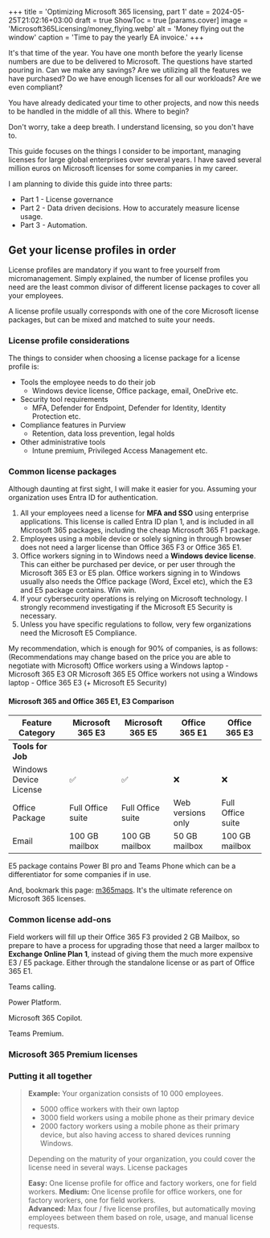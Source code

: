 +++
title = 'Optimizing Microsoft 365 licensing, part 1'
date = 2024-05-25T21:02:16+03:00
draft = true
ShowToc = true
[params.cover]
  image = 'Microsoft365Licensing/money_flying.webp'
  alt = 'Money flying out the window'
  caption = 'Time to pay the yearly EA invoice.'
+++

It's that time of the year. You have one month before the yearly license numbers are due to be delivered to Microsoft. The questions have started pouring in. Can we make any savings? Are we utilizing all the features we have purchased? Do we have enough licenses for all our workloads? Are we even compliant?

You have already dedicated your time to other projects, and now this needs to be handled in the middle of all this. Where to begin?

Don't worry, take a deep breath. I understand licensing, so you don't have to.

This guide focuses on the things I consider to be important, managing licenses for large global enterprises over several years. I have saved several million euros on Microsoft licenses for some companies in my career.

I am planning to divide this guide into three parts:
- Part 1 - License governance
- Part 2 - Data driven decisions. How to accurately measure license usage.
- Part 3 - Automation.

## Get your license profiles in order

License profiles are mandatory if you want to free yourself from micromanagement. Simply explained, the number of license profiles you need are the least common divisor of different license packages to cover all your employees.

A license profile usually corresponds with one of the core Microsoft license packages, but can be mixed and matched to suite your needs.

### License profile considerations

The things to consider when choosing a license package for a license profile is:
- Tools the employee needs to do their job
    - Windows device license, Office package, email, OneDrive etc.
- Security tool requirements
    - MFA, Defender for Endpoint, Defender for Identity, Identity Protection etc.
- Compliance features in Purview
    - Retention, data loss prevention, legal holds
- Other administrative tools
    - Intune premium, Privileged Access Management etc.

### Common license packages

Although daunting at first sight, I will make it easier for you. Assuming your organization uses Entra ID for authentication.
1. All your employees need a license for **MFA and SSO** using enterprise applications. This license is called Entra ID plan 1, and is included in all Microsoft 365 packages, including the cheap Microsoft 365 F1 package.
2. Employees using a mobile device or solely signing in through browser does not need a larger license than Office 365 F3 or Office 365 E1.
3. Office workers signing in to Windows need a **Windows device license**. This can either be purchased per device, or per user through the Microsoft 365 E3 or E5 plan. Office workers signing in to Windows usually also needs the Office package (Word, Excel etc), which the E3 and E5 package contains. Win win.
4. If your cybersecurity operations is relying on Microsoft technology. I strongly recommend investigating if the Microsoft E5 Security is necessary.
5. Unless you have specific regulations to follow, very few organizations need the Microsoft E5 Compliance.

My recommendation, which is enough for 90% of companies, is as follows: (Recommendations may change based on the price you are able to negotiate with Microsoft)
Office workers using a Windows laptop - Microsoft 365 E3 OR Microsoft 365 E5
Office workers not using a Windows laptop - Office 365 E3 (+ Microsoft E5 Security)


#### Microsoft 365 and Office 365 E1, E3 Comparison

| Feature Category          | Microsoft 365 E3                              | Microsoft 365 E5                              | Office 365 E1                              | Office 365 E3                              |
|---------------------------|-----------------------------------------------|-----------------------------------------------|--------------------------------------------|--------------------------------------------|
| **Tools for Job**         |                                               |                                               |                                            |                                            |
| Windows Device License    | ✅                                             | ✅                                             | ❌                                          | ❌                                          |
| Office Package            | Full Office suite                             | Full Office suite                             | Web versions only                          | Full Office suite                          |
| Email                     | 100 GB mailbox                                | 100 GB mailbox                                | 50 GB mailbox                              | 100 GB mailbox                             |

E5 package contains Power BI pro and Teams Phone which can be a differentiator for some companies if in use.

And, bookmark this page: [m365maps](https://m365maps.com/). It's the ultimate reference on Microsoft 365 licenses.

### Common license add-ons
Field workers will fill up their Office 365 F3 provided 2 GB Mailbox, so prepare to have a process for upgrading those that need a larger mailbox to **Exchange Online Plan 1**, instead of giving them the much more expensive E3 / E5 package. Either through the standalone license or as part of Office 365 E1.

Teams calling.

Power Platform.

Microsoft 365 Copilot.

Teams Premium.

### Microsoft 365 Premium licenses


### Putting it all together

> **Example:**
> Your organization consists of 10 000 employees.
> - 5000 office workers with their own laptop
> - 3000 field workers using a mobile phone as their primary device
> - 2000 factory workers using a mobile phone as their primary device, but also having access to shared devices running Windows.
> 
> Depending on the maturity of your organization, you could cover the license need in several ways. License packages 
> 
> **Easy:** One license profile for office and factory workers, one for field workers.
> **Medium:**  One license profile for office workers, one for factory workers, one for field workers.  
> **Advanced:** Max four / five license profiles, but automatically moving employees between them based on role, usage, and manual license requests.